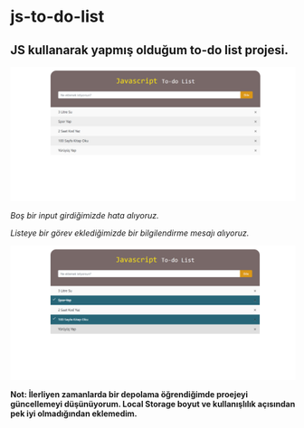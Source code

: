# js-to-do-list

## JS kullanarak yapmış olduğum to-do list projesi.


<img src="img/js-todo-1.png">

*Boş bir input girdiğimizde hata alıyoruz.*

*Listeye bir görev eklediğimizde bir bilgilendirme mesajı alıyoruz.*

<img src="img/js-todo-2.png">


**Not: İlerliyen zamanlarda bir depolama öğrendiğimde proejeyi güncellemeyi düşünüyorum. Local Storage boyut ve kullanışlılık açısından pek iyi olmadığından eklemedim.**
